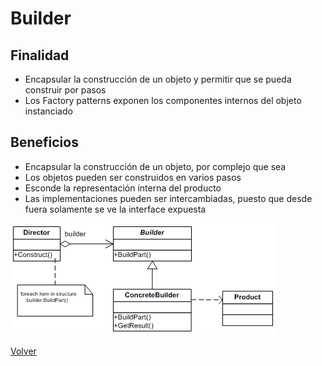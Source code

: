 # Builder

## Finalidad

* Encapsular la construcción de un objeto y permitir que se pueda construir por pasos
* Los Factory patterns exponen los componentes internos del objeto instanciado

## Beneficios

* Encapsular la construcción de un objeto, por complejo que sea
* Los objetos pueden ser construidos en varios pasos
* Esconde la representación interna del producto
* Las implementaciones pueden ser intercambiadas, puesto que desde fuera solamente se ve la interface expuesta

![Builder pattern](/src/patterns/assets/builder.gif)

[Volver](/README.md)
